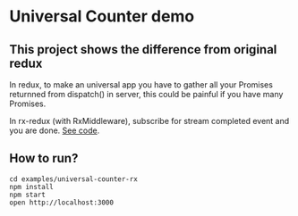 Universal Counter demo
======================

## This project shows the difference from original redux
In redux, to make an universal app you have to gather all your Promises returnned from dispatch() in server, this could be painful if you have many Promises.

In rx-redux (with RxMiddleware), subscribe for stream completed event and you are done. [See code](./src/server/index.js#L25).

## How to run?
```
cd examples/universal-counter-rx
npm install
npm start
open http://localhost:3000
```
